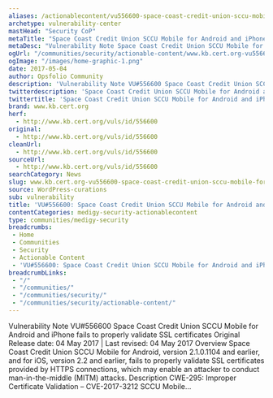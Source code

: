 ```yaml
---
aliases: /actionablecontent/vu556600-space-coast-credit-union-sccu-mobile-for-android-and-iphone-fails-to-properly-validate-ssl-certificates
archetype: vulnerability-center
mastHead: "Security CoP"
metaTitle: "Space Coast Credit Union SCCU Mobile for Android and iPhone fails to properly validate SSL certificates"
metaDesc: "Vulnerability Note Space Coast Credit Union SCCU Mobile for Android and iPhone fails to properly validate SSL certificates Original Release date: 04 May 2017 | Last revised: 04 May 2017 Overview Space Coast Credit Union SCCU Mobile for Android, version 2.1.0.1104 and earlier, and for iOS, version 2.2" 
ogUrl: "/communities/security/actionable-content/www.kb.cert.org-vu556600-space-coast-credit-union-sccu-mobile-for-android-and-iphone-fails-to-properly-validate-ssl-certificates/"
ogImage: "/images/home-graphic-1.png"
date: 2017-05-04
author: Opsfolio Community
description: 'Vulnerability Note VU#556600 Space Coast Credit Union SCCU Mobile for Android and iPhone fails to properly validate SSL certificates Original Release date: 04 May 2017 | Last revised: 04 May 2017 Overview Space Coast Credit Union SCCU Mobile for Android, version 2.1.0.1104 and earlier, and for iOS, version 2.2 and&hellip;'
twitterdescription: 'Space Coast Credit Union SCCU Mobile for Android and iPhone fails to properly validate SSL certificates'
twittertitle: 'Space Coast Credit Union SCCU Mobile for Android and iPhone fails to properly validate SSL certificates'
brand: www.kb.cert.org
herf:
  - http://www.kb.cert.org/vuls/id/556600
original:
  - http://www.kb.cert.org/vuls/id/556600
cleanUrl:
  - http://www.kb.cert.org/vuls/id/556600
sourceUrl:
  - http://www.kb.cert.org/vuls/id/556600
searchCategory: News
slug: www.kb.cert.org-vu556600-space-coast-credit-union-sccu-mobile-for-android-and-iphone-fails-to-properly-validate-ssl-certificates
source: WordPress-curations
sub: vulnerability
title: 'VU#556600: Space Coast Credit Union SCCU Mobile for Android and iPhone fails to properly validate SSL certificates'
contentCategories: medigy-security-actionablecontent
type: communities/medigy-security
breadcrumbs:
 - Home
 - Communities
 - Security
 - Actionable Content
 - 'VU#556600: Space Coast Credit Union SCCU Mobile for Android and iPhone fails to properly validate SSL certificates'
breadcrumbLinks:
 - "/"
 - "/communities/"
 - "/communities/security/"
 - "/communities/security/actionable-content/"
---
```

Vulnerability Note VU#556600 Space Coast Credit Union SCCU Mobile for Android and iPhone fails to properly validate SSL certificates Original Release date: 04 May 2017 | Last revised: 04 May 2017 Overview Space Coast Credit Union SCCU Mobile for Android, version 2.1.0.1104 and earlier, and for iOS, version 2.2 and earlier, fails to properly validate SSL certificates provided by HTTPS connections, which may enable an attacker to conduct man-in-the-middle (MITM) attacks. Description CWE-295: Improper Certificate Validation &#8211; CVE-2017-3212 SCCU Mobile...